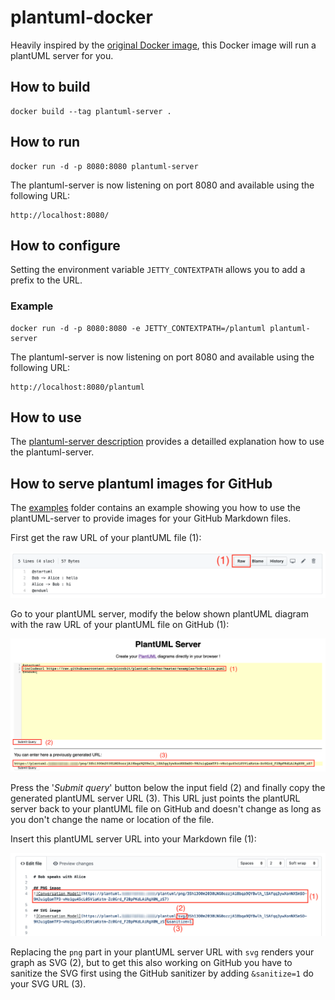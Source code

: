 # plantuml-docker

Heavily inspired by the [original Docker image](https://github.com/plantuml/plantuml-server), this Docker image will run a plantUML server for you.

## How to build

    docker build --tag plantuml-server .

## How to run

    docker run -d -p 8080:8080 plantuml-server
    
The plantuml-server is now listening on port 8080 and available using the following URL:

    http://localhost:8080/
    
## How to configure

Setting the environment variable `JETTY_CONTEXTPATH` allows you to add a prefix to the URL.

### Example

    docker run -d -p 8080:8080 -e JETTY_CONTEXTPATH=/plantuml plantuml-server

The plantuml-server is now listening on port 8080 and available using the following URL:

    http://localhost:8080/plantuml

## How to use

The [plantuml-server description](http://plantuml.com/de/server) provides a detailled explanation how to use the plantuml-server.

## How to serve plantuml images for GitHub

The [examples](examples) folder contains an example showing you how to use the plantUML-server to provide images for your GitHub Markdown files.

First get the raw URL of your plantUML file (1):

![](doc/images/raw-url.png)

Go to your plantUML server, modify the below shown plantUML diagram with the raw URL of your plantUML file on GitHub (1):

![](doc/images/plantuml-url.png)

Press the '*Submit query*' button below the input field (2) and finally copy the generated plantUML server URL (3). This URL just points the plantURL server back to your plantUML file on GitHub and doesn't change as long as you don't change the name or location of the file.

Insert this plantUML server URL into your Markdown file (1):

![](doc/images/use-in-markdown.png)

Replacing the `png` part in your plantUML server URL with `svg` renders your graph as SVG (2), but to get this also working on GitHub you have to sanitize the SVG first using the GitHub sanitizer by adding `&sanitize=1` do your SVG URL (3).

